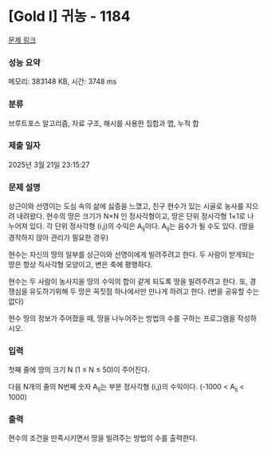 # [Gold I] 귀농 - 1184 

[문제 링크](https://www.acmicpc.net/problem/1184) 

### 성능 요약

메모리: 383148 KB, 시간: 3748 ms

### 분류

브루트포스 알고리즘, 자료 구조, 해시를 사용한 집합과 맵, 누적 합

### 제출 일자

2025년 3월 21일 23:15:27

### 문제 설명

<p>상근이와 선영이는 도심 속의 삶에 싫증을 느꼈고, 친구 현수가 있는 시골로 농사를 지으려 내려왔다. 현수의 땅은 크기가 N×N 인 정사각형이고, 땅은 단위 정사각형 1×1로 나누어져 있다. 각 단위 정사각형 (i,j)의 수익은 A<sub>ij</sub>이다. A<sub>ij</sub>는 음수가 될 수도 있다. (땅을 경작하지 않아 관리가 필요한 경우)</p>

<p>현수는 자신의 땅의 일부를 상근이와 선영이에게 빌려주려고 한다. 두 사람이 받게되는 땅은 항상 직사각형 모양이고, 변은 축에 평행하다.</p>

<p>현수는 두 사람이 농사지을 땅의 수익의 합이 같게 되도록 땅을 빌려주려고 한다. 또, 경쟁심을 유도하기위해 두 땅은 꼭짓점 하나에서만 만나게 하려고 한다. (변을 공유할 수는 없다)</p>

<p>현수 땅의 정보가 주어졌을 때, 땅을 나누어주는 방법의 수를 구하는 프로그램을 작성하시오. </p>

### 입력 

 <p>첫째 줄에 땅의 크기 N (1 ≤ N ≤ 50)이 주어진다.</p>

<p>다음 N개의 줄의 N번째 숫자 A<sub>ij</sub>는 부분 정사각형 (i,j)의 수익이다. (-1000 < A<sub>ij</sub> < 1000)</p>

### 출력 

 <p>현수의 조건을 만족시키면서 땅을 빌려주는 방법의 수를 출력한다.</p>

